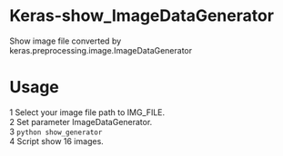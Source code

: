 # Keras-show_ImageDataGenerator
Show image file converted by keras.preprocessing.image.ImageDataGenerator


# Usage
1 Select your image file path to IMG_FILE.  
2 Set parameter ImageDataGenerator.  
3 `python show_generator`  
4 Script show 16 images.
